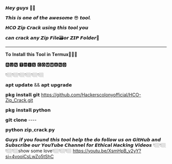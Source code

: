 𝙃𝙚𝙮 𝙜𝙪𝙮𝙨 👋🏼 

𝙏𝙝𝙞𝙨 𝙞𝙨 𝙤𝙣𝙚 𝙤𝙛 𝙩𝙝𝙚 𝙖𝙬𝙚𝙨𝙤𝙢𝙚 😎 𝙩𝙤𝙤𝙡.

𝙃𝘾𝙊 𝙕𝙞𝙥 𝘾𝙧𝙖𝙘𝙠 𝙪𝙨𝙞𝙣𝙜 𝙩𝙝𝙞𝙨 𝙩𝙤𝙤𝙡 𝙮𝙤𝙪

𝙘𝙖𝙣 𝙘𝙧𝙖𝙘𝙠 𝙖𝙣𝙮 𝙕𝙞𝙥 𝙁𝙞𝙡𝙚🗃️𝙤𝙧 𝙕𝙄𝙋 𝙁𝙤𝙡𝙙𝙚𝙧📂

-----------------------------------

𝐓𝐨 𝐈𝐧𝐬𝐭𝐚𝐥𝐥 𝐭𝐡𝐢𝐬 𝐓𝐨𝐨𝐥 𝐢𝐧 𝐓𝐞𝐫𝐦𝐮𝐱👨🏼‍💻

🆁🆄🅽 🆃🅷🅸🆂 🅲🅾🅼🅼🅰🅽🅳

👇🏼👇🏼👇🏼👇🏼👇🏼👇🏼

𝗮𝗽𝘁 𝘂𝗽𝗱𝗮𝘁𝗲 && 𝗮𝗽𝘁 𝘂𝗽𝗴𝗿𝗮𝗱𝗲

𝗽𝗸𝗴 𝗶𝗻𝘀𝘁𝗮𝗹𝗹 𝗴𝗶𝘁 https://github.com/Hackerscolonyofficial/HCO-Zip_Crack.git

𝗽𝗸𝗴 𝗶𝗻𝘀𝘁𝗮𝗹𝗹 𝗽𝘆𝘁𝗵𝗼𝗻

𝗴𝗶𝘁 𝗰𝗹𝗼𝗻𝗲 ----

𝗽𝘆𝘁𝗵𝗼𝗻 𝘇𝗶𝗽_𝗰𝗿𝗮𝗰𝗸.𝗽𝘆

𝙂𝙪𝙮𝙨 𝙞𝙛 𝙮𝙤𝙪 𝙛𝙤𝙪𝙣𝙙 𝙩𝙝𝙞𝙨 𝙩𝙤𝙤𝙡 𝙝𝙚𝙡𝙥 𝙩𝙝𝙚 𝙙𝙤 
𝙛𝙤𝙡𝙡𝙤𝙬 𝙪𝙨 𝙤𝙣 𝙂𝙞𝙩𝙃𝙪𝙗 𝙖𝙣𝙙 𝙎𝙪𝙗𝙨𝙘𝙧𝙞𝙗𝙚 𝙤𝙪𝙧
𝙔𝙤𝙪𝙏𝙪𝙗𝙚 𝘾𝙝𝙖𝙣𝙣𝙚𝙡 𝙛𝙤𝙧 𝙀𝙩𝙝𝙞𝙘𝙖𝙡 𝙃𝙖𝙘𝙠𝙞𝙣𝙜 𝙑𝙞𝙙𝙚𝙤𝙨
👇🏼👇🏼👇🏼👇🏼show some love👇🏼👇🏼👇🏼
https://youtu.be/XsmHpB_y2yY?si=4vooiCsLwZo5tShC
